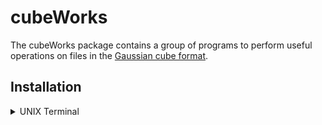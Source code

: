 # cubeWorks

The cubeWorks package contains a group of programs to perform useful operations on files in the [Gaussian cube format](https://paulbourke.net/dataformats/cube/). 

## Installation

<details>
  <summary>UNIX Terminal</summary>

- download and unzip the source code
- enter the cubeWorks directory
- compile with GNU make
    - type `make` to compile all programs (requires float version of [FFTW3](www.fftw.org))  
    OR
    - type `make noFT` to compile without fftw3 (no cubeFilter)
- make cubeWorks binaries findable
    - add cubeWorks/bin to $PATH:
    `dir=$(pwd)`
    `echo "export PATH=$PATH:${dir}/bin" \>& ~/.bash_profile`
    OR
    - copy contents of cubeWorks/bin to usr/local/bin:
    `sudo cp bin/* usr/local/bin/`
    OR
    - ...

</details>